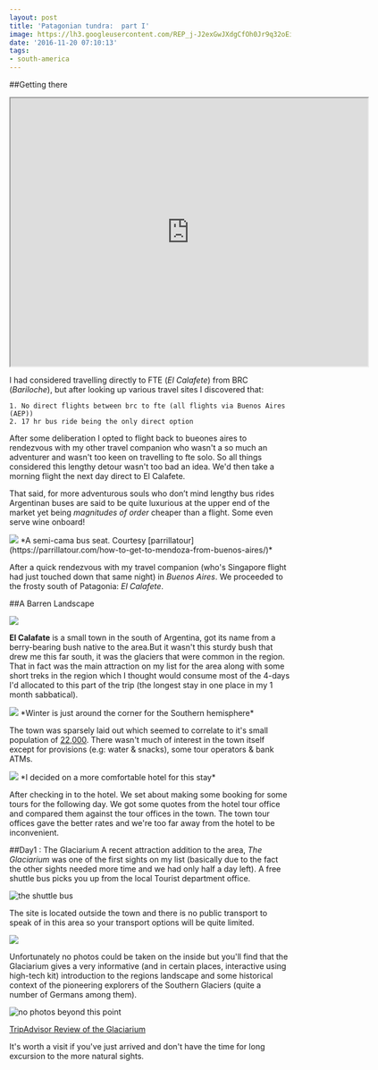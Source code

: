 ```yaml
---
layout: post
title: 'Patagonian tundra:  part I'
image: https://lh3.googleusercontent.com/REP_j-J2exGwJXdgCfOh0Jr9q32oEiR-2G5pUsYomgb_qqi8VZXikuovgwjxNRWtNP_h8P-tLPJddPaHuHSFdJgySSqChIYy0KSpZdtjqwA8n5fEPLjLevjefmJY3AHeTK8JkM5TGPNleTfHH85SCn_8vyPaGwJmS9q97LmTm4XyzJYjtXsizN6_3XmzQg0myhn_Gf6P9gVaHtdj0OVd4bvzDqValPgoP1X9ZQmQHzg4FP-1USeruK5jQa1L8cD5_29-esb1p5KZG75M8B1nQRo4zG9BVJ8UmDiUsCSOrJ_Bsv3WJHyWr6KhOp7iSvhhezh5TQZIXGn4toGriZm_Ha8PBR1jNnXi-91XFGDunjbmyh1sRw12z4q0cc68tVvfB_qPSPQ_fNnQ-kyWJXkqO0uZ4EAN0czDluBM8TzAI2XFCNlXCz5MXJGPPVKzhV0-T5kBTD59BaqT0XLIlwSRYTu7gvMg9UYznN2fCs63VJz5Q7rcCt2sN3wQBxEJSdiKTOnGo5dhXF1lXNEKMkqtn0KxiNbGjEV6dXOlwBWeDF1S-ocGcxicok_p_Ev8NgTdNSGgffTxeTxfJSt-lk6JKqmq8c6G56sdx_3mbu0dfg=w1440-h317-no
date: '2016-11-20 07:10:13'
tags:
- south-america
---
```


##Getting there

<iframe src="https://www.google.com/maps/d/embed?mid=1TI45EVwk3GHVdehopgEza14bsCQ" width="640" height="480"></iframe>

I had considered travelling directly to FTE (*El Calafete*) from BRC (*Bariloche*), but after looking up various travel sites I discovered that:

	1. No direct flights between brc to fte (all flights via Buenos Aires (AEP))
	2. 17 hr bus ride being the only direct option

After some deliberation I opted to flight back to bueones aires to rendezvous with my other travel companion who wasn't a so much an adventurer and wasn't  too keen on travelling to fte solo. So all things considered this lengthy detour wasn't too bad an idea. We'd then take a morning flight the next day direct to El Calafete.

That said, for more adventurous souls who don’t mind lengthy bus rides Argentinan buses are said to be quite luxurious at the upper end of the market yet being *magnitudes of order* cheaper than a flight. Some even serve wine onboard!

<img src="https://parrillatour.com/wp-content/uploads/2012/11/mendozabus-300x225.jpeg"/>
*A semi-cama bus seat. Courtesy [parrillatour](https://parrillatour.com/how-to-get-to-mendoza-from-buenos-aires/)*

After a quick rendezvous with my  travel companion (who's Singapore flight had just touched down that same night)  in *Buenos Aires*. We proceeded to the frosty south of Patagonia: *El Calafete*.

##A Barren Landscape

<img src="https://lh3.googleusercontent.com/-Xzd6V3Ocb76H5RTwIJXmb35FBharko9qxc1bPsxnTYC8-azRViawbgzdz4azdxW_9OH7hCiR6KaiwW3XV1Ymlh_0bQiUVkdAHmObxEBkytI562CM9ONxY9ytpzpzTkkVtHZ1FrhLXaIToHTUEW-SOBHU5cOKfQTqxXPXvOOsytBYYKcgL8mqFyXAY1roVldCPg9gKiPurBrGBe4kScQiA47Qvb6vYRrmf8hyJz4XomDkjKG87vQvxveEGpvg3sH7gyvHOhWB5QtLooSquZseLrL3BtDeLfaYL92THZnRu_ia3_Pb0fYanUnhewTBVx0fPzHH3eRZpprtPV9BQ6NaK7aaP6zFPb0zThTXxOQn-_QTJ0zfhQMlfvik3XNzduMye2HJn806Q2P82U0fVKpeJLEvrAaYWSvf-9f4BNoRVqpCtA0ceyuOCO1-i6K5_35MxEKR_MjABXWDh6oqnyA0Rqtiux6m_1TlwZz_JQRyFBtlnn5b1WjxaC3eclHgOEvzTcg17NUl85wfXv3MpkWO01NmFvcZ5DGfnofWiQIijB5lgHUN2ZOz2_DU4SbFE0E-vcEW5dEJNH7IR3-m0i61WET0qCQfOgMqZvnxOVYkg=w1298-h730-no">

**El Calafate** is a small town in the south of Argentina, got its name from a berry-bearing bush native to the area.But it wasn't this sturdy bush that drew me this far south, it was the glaciers that were common in the region. That in fact was the main attraction on my list for the area along with some short treks in the region which I thought would consume most of the 4-days I'd allocated to this part of the trip (the longest stay in one place in my 1 month sabbatical).

<img src="https://lh3.googleusercontent.com/qG_m6VlXOHW_1Rbt2uqcCJjC859AFaSDr114w5BMb3A9vutb35pxSD-J4lVdt-Sejir8E4e9aSu094thoLqRADWle4fA8q8QYy2GqYTSA-qpyW1PDZNVZiGskU7ZUXETzpoMLH7MH4v3tC0XxL-FNh4TuY9E3UAlme8-hDYTzfLbwZ3qHtAzltf9u0CcVsU1aDycp4HYvq09QVkMwXsXZUlvuuwodwdOFbIwYhc0NaIRDgfgIVIWZu-laWSDk-9m1dJDS8ecte5AsRdeWOyyJAqJqbNXpm1K9h2reQ1NMLNG2e0pI3CxvGFgvL8TQ85WejAg9H-3vSRFQr1dYVaa49FRMwH3XF-SU4jPBMMAgKhFzThQE6VpQXhgS6oppxs2Qv8bfeTBklyQOFYLkjRwp4uJdvIo3Zq092atz5UMMUGs1v8sADT21IfaSkjG95TJeWf-WxUWRpdl_SbSBXWuYwogH4cOXt_fhQui8JdELEvj4GJ-05M5jmq7uxMZd2tYhUBbRd-ezxSpkPHxgjaLmwKbD0z7qmKnqHC2nbo9aO7qmgrB4vTn_EPmgXHLMWttqGITY3NA8vOsfsovZMrEWzRiJOlVJuzclDrejAGxmg=w597-h336-no"/>
*Winter is just around the corner for the Southern hemisphere*

The town was sparsely laid out which seemed to correlate to it's small population of [22,000](https://en.wikipedia.org/wiki/El_Calafate). There wasn't much of interest in the town itself except for provisions (e.g: water & snacks), some tour operators & bank ATMs.

<img src="https://lh3.googleusercontent.com/PTWKq_93kECvKc5uNGI-G_GDRA8A4yr6sk3J4ZLNjlHO4FofbgKGEVdHzJirWRua9KfuFai6gnd0fccReqak91g5RGkf1OCvezWuDrtdOoeOXChbuMKX7Efqh_fVTptUXTvRGEuySGma2kyI9vG-nd3fl2oNqAQMJoBAb34_7C5YBZawAfzvxSSVUa7Isrwj18rvSMgh-DrKvla0HPMFv9yKFa_tLUZi7oUbBSA-2ms3fDmPNNI1W1dxpk-PWxisR6hGR961lBl6bC-TSImcOr2pq5ToHgHfGlkW_nhsjOyL7Og3kNxoSxwwh8ClfbzkvwHMrdFYtlG4_CULj_-YJ7VRJTrl9qO45rOo3qJSpEIUybtbjd-h7Klrpvl5HemUlRrWCmJDvoduTAkXGYm-3n55kN0SwV2icFAesk04GQ0zAgsLLUutX4byOL6RNAwTmg69QLhR6dTEQGbSvh2-gtxvGn5nWJGt50iNOxqvEZCMM2eNQRC0jU23mJul_0EoTMLErIuuk-z4vsOdDDk3wCUXEoU7zK352ERI6c6LKYOzfHOQIUJl8zjIGCVHM9yK0CINZW3thfUJpnNIjZjTkoL2VJ7zczAhN4yKib1YqA=w1298-h730-no"/>
*I decided on a more comfortable hotel for this stay*

 After checking in to the hotel. We set about making some booking for some tours for the following day. We got some quotes from the hotel tour office and compared them against the tour offices in the town. The town tour offices gave the better rates and we're too far away from the hotel to be inconvenient.

##Day1 : The Glaciarium
A recent attraction addition to the area, *The Glaciarium* was one of the first sights on my list (basically due to the fact the other sights needed more time and we had only half a day left). A free shuttle bus picks you up from the local Tourist department office. 

<img src="https://lh3.googleusercontent.com/BTE39ori0bG1Yt4deDQ_fGEvB-Hx-A9N6op3ialm8hdhLp8ff-RCeKZHAaworlvTlTLKtaweMAc-Ugu7sOR1C36TRe2Sq33PukJA9OxYHOKHOs1JpemVoA0p-e61PLo-WcU3IeI1W-YxUIP1GK4kU7vwRn2zhgHh-EyTRWl1cDpOsJbyQ02vmc-0v9gfT5nUvn4pqJ43pfHPvWPdsc6fW66W2blmTirEJRDSFU9S1WhCgMF9QvtoZ-CvkI-4Ys6v5BeSLPgI8d_5A646qLCUIBsz3PsnkaJa0888lFTS_Tk4qGnFy8CEot2nlCOP1paWZLww9AAHwhE6xjU7bd1erESfw2UQaFo5v4Y07vVPRcRvckbh6PW5Bam-vL4_gR4LetVA0efN-KLOUnn_Idz7trJ1-yf9918DGZEgN5nOjsY5CJQhhAma6DIS_uyU7iv7Fanxo7MqPc6fHTDxaKzHJgXOn1hQZyaOV2n_ilXYahJB89C5Y7vv4irYtv-sCCcDGO-bUnQBJTcwLQwxHpZkLw5GYopb1yrBrILmxo9jUP3bZ77UskeXrkb0WFMNF-nDOztQI1m636W5aSXiUVr8azORMsuIm6x74bRDYXvzSA=w1299-h974-no" alt="the shuttle bus"/>

The site is located outside the town and there is no public transport to speak of in this area so your transport options will be quite limited.

<img src="https://lh3.googleusercontent.com/LJ6df1s7lIzUuEfXPfrxr3Lx4Y2AXrzokSqdzooln_TAfEMoMxdzqiYXYjbwAJ7n15JfIRPv90AwrBcyEIoWzg1syKvUhM2bX_RAw07kBcy5L_4-1u5J_gJoDFpqX5O2vzZdN76LgoqiLwO4X1ciayGLc9vZ-E2kMQlQ2h34xO_cQZqV1l6bJzudctz97X1DgETeSKhs7lp2x18Tf7nJp3n_HaPx2MDtraeP6tCf66Bx6jPE5-ozvB28FOsotHsPgoV8Hx6ILCLVMRvKwoCCMn6SdRJDiDILsRMs0E0N7sVvsc0Nb-MVJSGfU8pKWcoxgpHXaRBI3sTdrhw6T25HZNBYoANF4864iyptbF1dATFrO_I6IgIzQS7I5ERvSuzp7PhqaHy6V2idIKAaxlxKVJnoYGmW7eJH9e5vcTCTOm0GwsM4QEytOPVIr856edqMfKdNAJWk78nTDFK9xCp8Q-8HKXT70B95D7Bg8FmmvzUSoQge_5n11Be7Qb-lpcKw0ar3j8d8dmR2UMZ_QplGg72EOs-G5OojkVRx4dUDydZBUQca07eYIr0hBMipbLfbx2AlTOJfxbjAPPzxSMVC-TDVRg5aSlM0d0my0BK6aw=w1299-h974-no"/>

Unfortunately no photos could be taken on the inside but you'll find that the Glaciarium gives a very informative (and in certain places, interactive using high-tech kit) introduction to the regions landscape and some historical context of the pioneering explorers of the Southern Glaciers (quite a number of Germans among them).

<img src="https://lh3.googleusercontent.com/AiWhOtLFJsPY3AvLY_bkTEvUHCMlATOdXenKChIpx7Q_eooqsHJdEewMF6ReW6IFF0ZNga28DZsLlLiCQ6W79adCuolNuJWtp5o_9eBM25HFGK5FHv_ZewPqnIPUaAXQxD-yzcG4VZ6pZ_a8PuTn5D2cqLuotGUd8ztrhli9P1HUq7eNZ7t7OlVChn87HXvCGIYpBt8A61P0dRbh55i-jx4eoSDhPE6kqQgTvAQUO3RzFFy_g9pDOGGTWSqaitCK0jvoM_hmGZbjdS_hjE1ITzEv_ecJDouBXo_4_sXIkpyeIuJAVd3fY7_H0eeU0CezIptMavcoqp90ZpvvyC0BLKmxe4IANEvuh9nqP7FRfXi4_GpUijvUdxDA_aCz-Rh-R96j90MsnZlGQzVsgX4phycbv5RcYhRJ4rbgKXDi777R21Wso--wrS-Nm2SfPTUA-v7DU84aTdZvlGnmEeBxkfHJ4yldwIALDWUWYJX2xM16WZiwb5ehCrtEDH2ZLGULwVzi_BE3MhdmUq2krwQ8qM_VfrXCFOKqzphLBpfFpKZ3zur5SFHNA3EEMEY4CEaLV9rb5kYoWsZSgw4RJFe9_95xYvidAB57qyzR_IOCkg=w411-h730-no" alt="no photos beyond this point"/>

[TripAdvisor Review of the Glaciarium](https://www.tripadvisor.com.sg/Attraction_Review-g312851-d2054832-Reviews-Glaciarium-El_Calafate_Province_of_Santa_Cruz_Patagonia.html)

It's worth a visit if you've just arrived and don't have the time for long excursion to the more natural sights.



